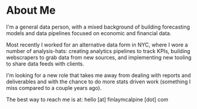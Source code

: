 # About Me

I'm a general data person, with a mixed background of building forecasting models and data pipelines focused on economic and financial data.

Most recently I worked for an alternative data form in NYC, where I wore a number of analysis-hats: creating analytics pipelines to track KPIs, building webscrapers to grab data from new sources, and implementing new tooling to share data feeds with clients.

I'm looking for a new role that takes me away from dealing with reports and deliverables and with the chance to do more stats driven work (something I miss compared to a couple years ago).

The best way to reach me is at: hello [at] finlaymcalpine [dot] com
